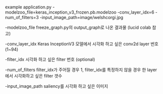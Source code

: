 example
application.py
-modelzoo_file=keras_inception_v3_frozen.pb.modelzoo
-conv_layer_idx=6
-num_of_filters=3
-input_image_path=image/welshcorgi.jpg


-modelzoo_file
freeze_graph.py의 output_graph로 나온 결과물
(lucid colab 참고)

-conv_layer_idx
Keras InceptionV3 모델에서 시각화 하고 싶은 conv2d layer 번호 (1~94)

-filter_idx
시각화 하고 싶은 filter 번호 (optional)

-num_of_filters
filter_idx가 주어질 경우 1, filter_idx를 특정하지 않을 경우 한 layer에서 시각화하고 싶은 filter 갯수

-input_image_path
saliency를 시각화 하고 싶은 이미지

